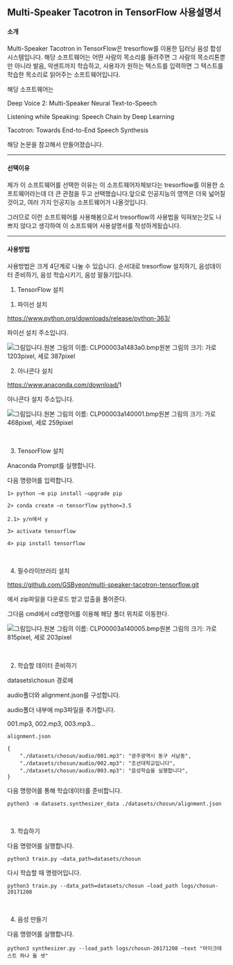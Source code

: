 ## Multi-Speaker Tacotron in TensorFlow 사용설명서

#### 소개

Multi-Speaker Tacotron in TensorFlow은 tresorflow를 이용한 딥러닝 음성 합성 시스템입니다. 해당 소프트웨어는 어떤 사람의 목소리를 들려주면 그 사람의 목소리톤뿐만 아니라 발음, 악센트까지 학습하고, 사용자가 원하는 텍스트를 입력하면 그 텍스트를 학습한 목소리로 읽어주는 소프트웨어입니다.

해당 소프트웨어는

Deep Voice 2: Multi-Speaker Neural Text-to-Speech

Listening while Speaking: Speech Chain by Deep Learning

Tacotron: Towards End-to-End Speech Synthesis

해당 논문을 참고해서 만들어졌습니다.

------

#### 선택이유

 제가 이 소프트웨어를 선택한 이유는 이 소프트웨어자체보다는 tresorflow를 이용한 소프트웨어라는데 더 큰 관점을 두고 선택했습니다.앞으로 인공지능의 영역은 더욱 넓어질것이고, 여러 가지 인공지능 소프트웨어가 나올것입니다.

 그러므로 이런 소프트웨어를 사용해봄으로서 tresorflow의 사용법을 익혀보는것도 나쁘지 않다고 생각하여 이 소프트웨어 사용설명서를 작성하게됬습니다.

------

#### 사용방법

사용방법은 크게 4단계로 나눌 수 있습니다. 순서대로 tresorflow 설치하기, 음성데이터 준비하기, 음성 학습시키기, 음성 말들기입니다.

1. TensorFlow 설치

1) 파이선 설치

<https://www.python.org/downloads/release/python-363/>

파이선 설치 주소입니다.

![그림입니다.원본 그림의 이름: CLP00003a1483a0.bmp원본 그림의 크기: 가로 1203pixel, 세로 387pixel](file:///C:\Users\goorm\AppData\Local\Temp\Hnc\BinData\EMB00003a1483a1.bmp)  



2) 아나콘다 설치

<https://www.anaconda.com/download/>1

아나콘다 설치 주소입니다.

  ![그림입니다.원본 그림의 이름: CLP00003a140001.bmp원본 그림의 크기: 가로 468pixel, 세로 259pixel](file:///C:\Users\goorm\AppData\Local\Temp\Hnc\BinData\EMB00003a1483a8.bmp)  

​     

3) TensorFlow 설치

Anaconda Prompt를 실행합니다.

다음 명령어를 입력합니다.

```
1> python –m pip install —upgrade pip

2> conda create –n tensorflow python=3.5

2.1> y/n에서 y

3> activate tensorflow

4> pip install tensorflow
```

​     

4) 필수라이브러리 설치

<https://github.com/GSByeon/multi-speaker-tacotron-tensorflow.git>

에서 zip파일을 다운로드 받고 압출을 풀어준다.

그다음 cmd에서 cd명령어를 이용해 해당 폴더 위치로 이동한다.

![그림입니다.원본 그림의 이름: CLP00003a140005.bmp원본 그림의 크기: 가로 815pixel, 세로 203pixel](file:///C:\Users\goorm\AppData\Local\Temp\Hnc\BinData\EMB00003a1483bf.bmp)  

​     

2. 학습할 데이터 준비하기

datasets\chosun 경로에

audio폴더와 alignment.json를 구성합니다.

audio폴더 내부에 mp3파일을 추가합니다.

001.mp3, 002.mp3, 003.mp3...

```
alignment.json

{
    "./datasets/chosun/audio/001.mp3": "광주광역시 동구 서남동",
    "./datasets/chosun/audio/002.mp3": "조선대학교입니다",
    "./datasets/chosun/audio/003.mp3": "음성학습을 실행합니다",
}
```

다음 명령어를 통해 학습데이터를 준비합니다.

```
python3 -m datasets.synthesizer_data ./datasets/chosun/alignment.json
```

​     

3. 학습하기

다음 명령어를 실행합니다.

```
python3 train.py —data_path=datasets/chosun
```

다시 학습할 때 명령어입니다.

```
python3 train.py --data_path=datasets/chosun —load_path logs/chosun-20171208
```

​     

4. 음성 만들기

다음 명령어를 실행합니다.

```
python3 synthesizer.py --load_path logs/chosun-20171208 —text "마이크테스트 하나 둘 셋"
```

